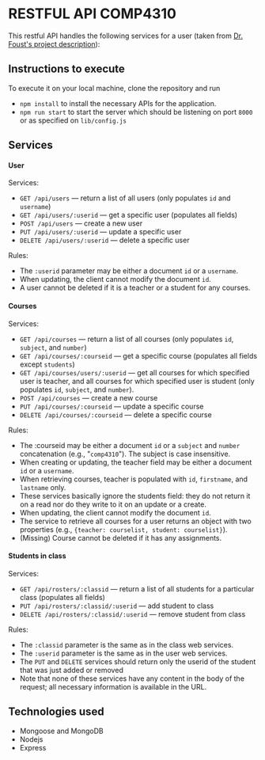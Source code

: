 # RESTFUL API COMP4310

This restful API handles the following services for a user (taken from [Dr. Foust's project description](https://cs.harding.edu/gfoust/classes/comp4310/projects/api)):

## Instructions to execute
To execute it on your local machine, clone the repository and run
- `npm install` to install the necessary APIs for the application.
- `npm run start` to start the server which should be listening on port `8000` or as specified on `lib/config.js`

## Services

#### User

Services:

- `GET /api/users` — return a list of all users (only populates `id` and `username`)
- `GET /api/users/:userid` — get a specific user (populates all fields)
- `POST /api/users` — create a new user
- `PUT /api/users/:userid` — update a specific user
- `DELETE /api/users/:userid` — delete a specific user

Rules:

- The `:userid` parameter may be either a document `id` or a `username`.
- When updating, the client cannot modify the document `id`.
- A user cannot be deleted if it is a teacher or a student for any courses.

#### Courses

Services:

- `GET /api/courses` — return a list of all courses (only populates `id`, `subject`, and `number`)
- `GET /api/courses/:courseid` — get a specific course (populates all fields except `students`)
- `GET /api/courses/users/:userid` — get all courses for which specified user is teacher, and all courses for which specified user is student (only populates `id`, `subject`, and `number`).
- `POST /api/courses` — create a new course
- `PUT /api/courses/:courseid` — update a specific course
- `DELETE /api/courses/:courseid` — delete a specific course

Rules:

- The :courseid may be either a document `id` or a `subject` and `number` concatenation (e.g., "`comp4310`"). The subject is case insensitive.
- When creating or updating, the teacher field may be either a document `id` or a `username`.
- When retrieving courses, teacher is populated with `id`, `firstname`, and `lastname` only.
- These services basically ignore the students field: they do not return it on a read nor do they write to it on an update or a create.
- When updating, the client cannot modify the document `id`.
- The service to retrieve all courses for a user returns an object with two properties (e.g., `{teacher: courselist, student: courselist}`).
- (Missing) Course cannot be deleted if it has any assignments.

#### Students in class

Services:

- `GET /api/rosters/:classid` — return a list of all students for a particular class (populates all fields)
- `PUT /api/rosters/:classid/:userid` — add student to class
- `DELETE /api/rosters/:classid/:userid` — remove student from class

Rules:

- The `:classid` parameter is the same as in the class web services.
- The `:userid` parameter is the same as in the user web services.
- The `PUT` and `DELETE` services should return only the userid of the student that was just added or removed
- Note that none of these services have any content in the body of the request; all necessary information is available in the URL.

## Technologies used

- Mongoose and MongoDB
- Nodejs
- Express
